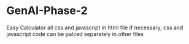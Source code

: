 # GenAI-Phase-2

Easy Calculator
all css and javascript in html file
if necessary, css and javascript code can be palced separately in other files
